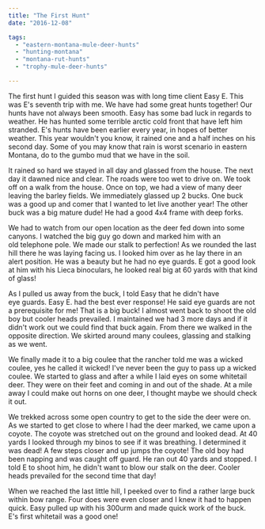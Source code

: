 ```yaml
---
title: "The First Hunt"
date: "2016-12-08"

tags: 
  - "eastern-montana-mule-deer-hunts"
  - "hunting-montana"
  - "montana-rut-hunts"
  - "trophy-mule-deer-hunts"

---
```


The first hunt I guided this season was with long time client Easy E. This was E's seventh trip with me. We have had some great hunts together! Our hunts have not always been smooth. Easy has some bad luck in regards to weather. He has hunted some terrible arctic cold front that have left him stranded. E's hunts have been earlier every year, in hopes of better weather. This year wouldn't you know, it rained one and a half inches on his second day. Some of you may know that rain is worst scenario in eastern Montana, do to the gumbo mud that we have in the soil.

It rained so hard we stayed in all day and glassed from the house. The next day it dawned nice and clear. The roads were too wet to drive on. We took off on a walk from the house. Once on top, we had a view of many deer leaving the barley fields. We immediately glassed up 2 bucks. One buck was a good up and comer that I wanted to let live another year! The other buck was a big mature dude! He had a good 4x4 frame with deep forks.

We had to watch from our open location as the deer fed down into some canyons. I watched the big guy go down and marked him with an old telephone pole. We made our stalk to perfection! As we rounded the last hill there he was laying facing us. I looked him over as he lay there in an alert position. He was a beauty but he had no eye guards. E got a good look at him with his Lieca binoculars, he looked real big at 60 yards with that kind of glass!

As I pulled us away from the buck, I told Easy that he didn't have eye guards. Easy E. had the best ever response! He said eye guards are not a prerequisite for me! That is a big buck! I almost went back to shoot the old boy but cooler heads prevailed. I maintained we had 3 more days and if it didn't work out we could find that buck again. From there we walked in the opposite direction. We skirted around many coulees, glassing and stalking as we went.

We finally made it to a big coulee that the rancher told me was a wicked coulee, yes he called it wicked! I've never been the guy to pass up a wicked coulee. We started to glass and after a while I laid eyes on some whitetail deer. They were on their feet and coming in and out of the shade. At a mile away I could make out horns on one deer, I thought maybe we should check it out.

We trekked across some open country to get to the side the deer were on. As we started to get close to where I had the deer marked, we came upon a coyote. The coyote was stretched out on the ground and looked dead. At 40 yards I looked through my binos to see if it was breathing. I determined it was dead! A few steps closer and up jumps the coyote! The old boy had been napping and was caught off guard. He ran out 40 yards and stopped. I told E to shoot him, he didn't want to blow our stalk on the deer. Cooler heads prevailed for the second time that day!

When we reached the last little hill, I peeked over to find a rather large buck within bow range. Four does were even closer and I knew it had to happen quick. Easy pulled up with his 300urm and made quick work of the buck. E's first whitetail was a good one!
